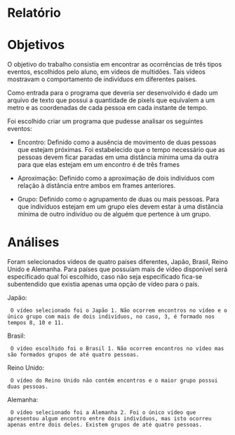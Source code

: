 # Relatório

# Objetivos

O objetivo do trabalho consistia em encontrar as ocorrências de três tipos eventos, escolhidos pelo aluno, em vídeos de multidões. Tais vídeos mostravam o comportamento de indivíduos em diferentes países.

Como entrada para o programa que deveria ser desenvolvido é dado um arquivo de texto que possui a quantidade de pixels que equivalem a um metro e as coordenadas de cada pessoa em cada instante de tempo.

Foi escolhido criar um programa que pudesse analisar os seguintes eventos:

- Encontro: Definido como a ausência de movimento de duas pessoas que estejam próximas. Foi estabelecido que o tempo necessário que as pessoas devem ficar paradas em uma distância mínima uma da outra para que elas estejam em um encontro é de três frames

- Aproximação: Definido como a aproximação de dois indivíduos com relação à distância entre ambos em frames anteriores.

- Grupo: Definido como o agrupamento de duas ou mais pessoas. Para que indivíduos estejam em um grupo eles devem estar à uma distância mínima de outro indivíduo ou de alguém que pertence à um grupo.

# Análises

Foram selecionados vídeos de quatro países diferentes, Japão, Brasil, Reino Unido e Alemanha. Para países que possuíam mais de vídeo disponível será especificado qual foi escolhido, caso não seja especificado fica-se subentendido que existia apenas uma opção de vídeo para o país.

Japão:

     O vídeo selecionado foi o Japão 1. Não ocorrem encontros no vídeo e o único grupo com mais de dois indivíduos, no caso, 3, é formado nos tempos 8, 10 e 11.

Brasil:

     O vídeo escolhido foi o Brasil 1. Não ocorrem encontros no vídeo mas são formados grupos de até quatro pessoas.

Reino Unido:

     O vídeo do Reino Unido não contém encontros e o maior grupo possui duas pessoas.

Alemanha:

     O vídeo selecionado foi a Alemanha 2. Foi o único vídeo que apresentou algum encontro entre dois indivíduos, mas isto ocorreu apenas entre dois deles. Existem grupos de até quatro pessoas.
